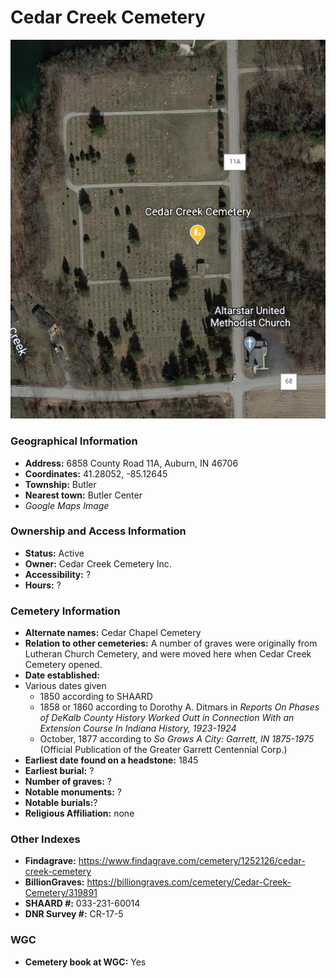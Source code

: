 # Cedar Creek Cemetery

![Cedar Creek Cemetery on Google Earth](https://github.com/FyoAtEPL/DeKalbCemeteries/blob/main/images/mapImages/CedarCreekEarth.png "Cedar Creek Cemetery on Google Earth")

### Geographical Information
- **Address:** 6858 County Road 11A, Auburn, IN 46706
- **Coordinates:** 41.28052, -85.12645
- **Township:** Butler
- **Nearest town:** Butler Center
- *Google Maps Image*

### Ownership and Access Information
- **Status:** Active
- **Owner:** Cedar Creek Cemetery Inc.
- **Accessibility:** ?
- **Hours:** ?

### Cemetery Information
- **Alternate names:** Cedar Chapel Cemetery
- **Relation to other cemeteries:** A number of graves were originally from Lutheran Church Cemetery, and were moved here when Cedar Creek Cemetery opened.
- **Date established:** 
- Various dates given
  - 1850 according to SHAARD
  - 1858 or 1860 according to Dorothy A. Ditmars in *Reports On Phases of DeKalb County History Worked Outt in Connection With an Extension Course In Indiana History, 1923-1924*
  - October, 1877 according to *So Grows A City: Garrett, IN 1875-1975* (Official Publication of the Greater Garrett Centennial Corp.)
- **Earliest date found on a headstone:** 1845
- **Earliest burial:** ?
- **Number of graves:** ?
- **Notable monuments:** ?
- **Notable burials:**?
- **Religious Affiliation:** none

### Other Indexes
- **Findagrave:** https://www.findagrave.com/cemetery/1252126/cedar-creek-cemetery
- **BillionGraves:** https://billiongraves.com/cemetery/Cedar-Creek-Cemetery/319891
- **SHAARD #:** 033-231-60014
- **DNR Survey #:** CR-17-5


### WGC
- **Cemetery book at WGC:** Yes

